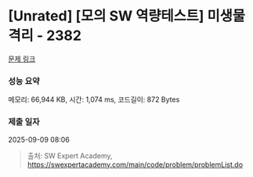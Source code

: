 # [Unrated] [모의 SW 역량테스트] 미생물 격리 - 2382 

[문제 링크](https://swexpertacademy.com/main/code/problem/problemDetail.do?contestProbId=AV597vbqAH0DFAVl) 

### 성능 요약

메모리: 66,944 KB, 시간: 1,074 ms, 코드길이: 872 Bytes

### 제출 일자

2025-09-09 08:06



> 출처: SW Expert Academy, https://swexpertacademy.com/main/code/problem/problemList.do